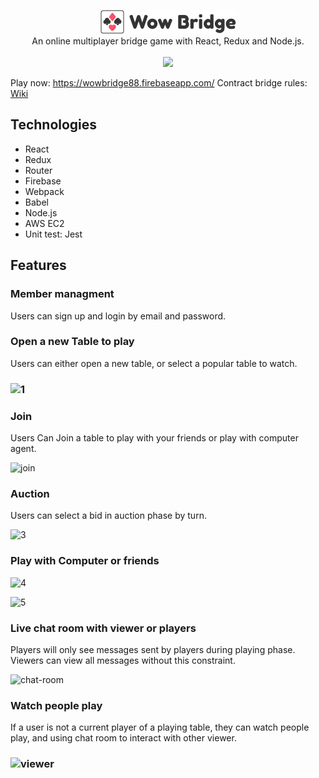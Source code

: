 
<p align=center>
<img src="./screenshot/logo.png"/>
  <br/>
An online multiplayer bridge game with React, Redux and Node.js.<br/>  <br/>
  <img src="https://img.shields.io/github/license/mashape/apistatus.svg">
</p>



Play now: https://wowbridge88.firebaseapp.com/
Contract bridge rules: [Wiki](https://en.wikipedia.org/wiki/Contract_bridge)

## Technologies

* React
* Redux
* Router
* Firebase
* Webpack
* Babel
* Node.js
* AWS EC2
* Unit test: Jest



## Features

### Member managment

Users can sign up and login by email and password. 



### Open a new Table to play

Users can either open a new table, or select a popular table to watch.

### ![1](https://skyying.github.io/bridge-game/screenshot/tables.png)



### Join

Users Can Join a table to play with your friends or play with computer agent.

![join](https://skyying.github.io/bridge-game/screenshot/join.png)



### Auction

Users can select a bid in auction phase by turn.

![3](https://skyying.github.io/bridge-game/screenshot/auction.png)



### Play with Computer or friends

![4](https://skyying.github.io/bridge-game/screenshot/playing.png)



![5](https://skyying.github.io/bridge-game/screenshot/playing_player2.png)



### Live chat room with viewer or players 

Players will only see messages sent by players during playing phase. Viewers can view all messages without this constraint.

![chat-room](https://skyying.github.io/bridge-game/screenshot/chatroom.png)





### Watch people play

If a user is not a current player of a playing table, they can watch people play, and using chat room to interact with other viewer.

### ![viewer](https://skyying.github.io/bridge-game/screenshot/viewer-mode.png)





